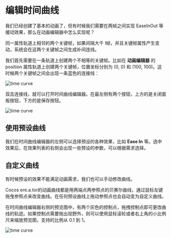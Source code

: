 # 编辑时间曲线

我们已经创建了基本的动画了，但有时候我们需要在两帧之间实现 EaseInOut 等缓动效果，那么在动画编辑器中怎么实现呢？

同一属性轨道上相邻的两个关键帧，如果间隔大千 l帧，并且关键帧属性产生变动，系统会在这两个关键帧之间生成补间连线。

我们首先需要在一条轨道上创建两个不相等的关键帧。比如在 **动画编辑器** 的 position 属性轨道上创建两个关键帧，位置坐标分别为 (0, 0) 和 (100, 100)。这时候两个关键帧之间会出现一条蓝色的连接线：

![time curve](https://gitee.com/nlpleaf/PicGo/raw/master/4536d1e77774074d772b42a751d2048f)

双击连接线，就可以打开时间曲线编辑器。在最左侧有两个按钮，上方的是关闭面板按钮，下方的是保存按钮。

![time curve](https://gitee.com/nlpleaf/PicGo/raw/master/2e2eb0cdf51b7355faf7cbd570c32eb6)



## 使用预设曲线

我们在时间曲线编辑器的左侧可以选择预设的各种效果，比如 **Ease In** 等。选中效果后，在效果列表的右侧会出现一些预设的参数，可以根据需求选择。



## 自定义曲线

有时候预设的效果不能满足动画需求，我们也可以手动修改曲线。

Cocos ere.a.tor的动画曲线都是用两端点两参照点的贝赛尔曲线，通过鼠标左键拖曳参照点来改变曲线。在任何预设曲线上拖动参照点也会自动变为自定义曲线。

在时间曲线编辑器右侧的预览图中，有两个灰色的控制点，拖拽控制点即可更改曲线的轨迹。如果控制点需要拖出视野外，则可以使用鼠标滚轮或者右上角的小比例尺来缩放预览图，支持的比例从 0.1 到 1。

![time curve](https://gitee.com/nlpleaf/PicGo/raw/master/7a3f4f16d2d37b5ed6b3b7eceebcad0e)